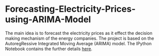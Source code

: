# Forecasting-Electricity-Prices-using-ARIMA-Model

The main idea is to forecast the electricity prices as it effect the decision making mechanism of the energy companies. The project is based on the AutoregRessive Integrated Moving Average (ARIMA) model. The IPython Notebook contains the further details [here](https://github.com/ahassansan/Forecasting-Energy-Consumption-using-ARIMA-model/blob/master/Forecasting%20Electricity%20Prices%20using%20ARIMA%20Model.ipynb).
